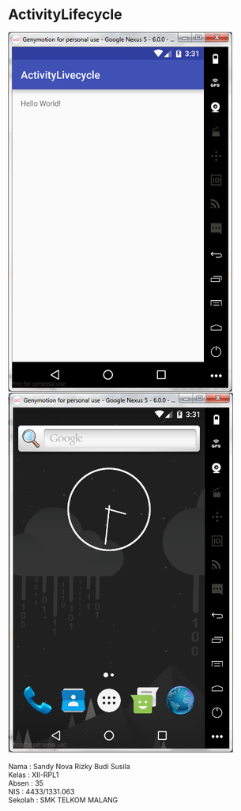 # ActivityLifecycle
![Act. Lifecycle](https://github.com/SandyRizky/ActivityLifecycle/blob/master/ActivityLifecycle-1.PNG)<br>
![Act. Lifecycle](https://github.com/SandyRizky/ActivityLifecycle/blob/master/ActivityLifecycle-2.PNG)<br>
<br>
Nama : Sandy Nova Rizky Budi Susila<br>
Kelas : XII-RPL1<br>
Absen : 35<br>
NIS : 4433/1331.063<br>
Sekolah : SMK TELKOM MALANG<br>
